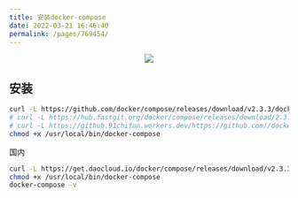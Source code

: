 ```yaml
---
title: 安装docker-compose
date: 2022-03-21 16:46:40
permalink: /pages/769454/
---
```


<p align="center"><img src="/img/docker.png" width="auto" style="cursor: zoom-in;"></p>

## 安装
```bash
curl -L https://github.com/docker/compose/releases/download/v2.3.3/docker-compose-`uname -s`-`uname -m` -o /usr/local/bin/docker-compose
# curl -L https://hub.fastgit.org/docker/compose/releases/download/2.3.3/docker-compose-`uname -s`-`uname -m` -o /usr/local/bin/docker-compose
# curl -L https://github.91chifun.workers.dev/https://github.com//docker/compose/releases/download/v2.2.3/docker-compose-`uname -s`-`uname -m` -o /usr/local/bin/docker-compose
chmod +x /usr/local/bin/docker-compose
```

国内
```bash
curl -L https://get.daocloud.io/docker/compose/releases/download/v2.3.3/docker-compose-`uname -s`-`uname -m` > /usr/local/bin/docker-compose
chmod +x /usr/local/bin/docker-compose
docker-compose -v
```